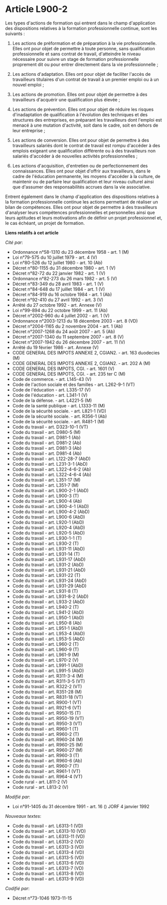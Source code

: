 # Article L900-2

Les types d'actions de formation qui entrent dans le champ d'application des dispositions relatives à la formation
professionnelle continue, sont les suivants :

1. Les actions de préformation et de préparation à la vie professionnelle. Elles ont pour objet de permettre à toute
personne, sans qualification professionnelle et sans contrat de travail, d'atteindre le niveau nécessaire pour suivre un
stage de formation professionnelle proprement dit ou pour entrer directement dans la vie professionnelle ;

2. Les actions d'adaptation. Elles ont pour objet de faciliter l'accès de travailleurs titulaires d'un contrat de travail à
un premier emploi ou à un nouvel emploi ;

3. Les actions de promotion. Elles ont pour objet de permettre à des travailleurs d'acquérir une qualification plus élevée ;

4. Les actions de prévention. Elles ont pour objet de réduire les risques d'inadaptation de qualification à l'évolution des
techniques et des structures des entreprises, en préparant les travailleurs dont l'emploi est menacé à une mutation
d'activité, soit dans le cadre, soit en dehors de leur entreprise ;

5. Les actions de conversion. Elles ont pour objet de permettre à des travailleurs salariés dont le contrat de travail est
rompu d'accéder à des emplois exigeant une qualification différente ou à des travailleurs non salariés d'accéder à de
nouvelles activités professionnelles ;

6. Les actions d'acquisition, d'entretien ou de perfectionnement des connaissances. Elles ont pour objet d'offrir aux
travailleurs, dans le cadre de l'éducation permanente, les moyens d'accéder à la culture, de maintenir ou de parfaire leur
qualification et leur niveau culturel ainsi que d'assumer des responsabilités accrues dans la vie associative.

Entrent également dans le champ d'application des dispositions relatives à la formation professionnelle continue les actions
permettant de réaliser un bilan de compétences. Elles ont pour objet de permettre à des travailleurs d'analyser leurs
compétences professionnelles et personnelles ainsi que leurs aptitudes et leurs motivations afin de définir un projet
professionnel et, le cas échéant, un projet de formation.

**Liens relatifs à cet article**

_Cité par_:

  - Ordonnance n°58-1310 du 23 décembre 1958 - art. 1 (M)
  - Loi n°79-575 du 10 juillet 1979 - art. 4 (V)
  - Loi n°80-526 du 12 juillet 1980 - art. 10 (Ab)
  - Décret n°80-1155 du 31 décembre 1980 - art. 1 (V)
  - Décret n°82-72 du 22 janvier 1982 - art. 1 (V)
  - Ordonnance n°82-273 du 26 mars 1982 - art. 5 (V)
  - Décret n°83-349 du 28 avril 1983 - art. 1 (V)
  - Décret n°84-648 du 17 juillet 1984 - art. 1 (V)
  - Décret n°84-919 du 16 octobre 1984 - art. 1 (Ab)
  - Décret n°92-410 du 27 avril 1992 - art. 3 (V)
  - Arrêté du 27 octobre 1992 - art. Annexe (V)
  - Loi n°99-894 du 22 octobre 1999 - art. 11 (Ab)
  - Décret n°2002-960 du 4 juillet 2002 - art. 1 (V)
  - Ordonnance n°2003-1213 du 18 décembre 2003 - art. 8 (VD)
  - Décret n°2004-1165 du 2 novembre 2004 - art. 1 (Ab)
  - Décret n°2007-1268 du 24 août 2007 - art. 5 (Ab)
  - Décret n°2007-1340 du 11 septembre 2007 - art. 8 (V)
  - Décret n°2007-1942 du 26 décembre 2007 - art. 11 (V)
  - Arrêté du 19 février 1986 - art. Annexe (V)
  - CODE GENERAL DES IMPOTS ANNEXE 2, CGIAN2. - art. 163 duodecies (M)
  - CODE GENERAL DES IMPOTS ANNEXE 2, CGIAN2. - art. 202 A (M)
  - CODE GENERAL DES IMPOTS, CGI. - art. 1601 (V)
  - CODE GENERAL DES IMPOTS, CGI. - art. 235 ter C (M)
  - Code de commerce. - art. L145-43 (V)
  - Code de l'action sociale et des familles - art. L262-9-1 (VT)
  - Code de l'éducation - art. L335-17 (V)
  - Code de l'éducation - art. L341-1 (V)
  - Code de la défense. - art. L4221-5 (M)
  - Code de la santé publique - art. L1333-11 (M)
  - Code de la sécurité sociale. - art. L821-1 (VD)
  - Code de la sécurité sociale. - art. R356-1 (Ab)
  - Code de la sécurité sociale. - art. R481-1 (M)
  - Code du travail - art. D323-10-1 (VT)
  - Code du travail - art. D980-5 (M)
  - Code du travail - art. D981-1 (Ab)
  - Code du travail - art. D981-2 (Ab)
  - Code du travail - art. D981-3 (Ab)
  - Code du travail - art. D981-4 (Ab)
  - Code du travail - art. L122-28-7 (AbD)
  - Code du travail - art. L231-3-1 (AbD)
  - Code du travail - art. L322-4-6-2 (Ab)
  - Code du travail - art. L322-4-6-4 (Ab)
  - Code du travail - art. L351-17 (M)
  - Code du travail - art. L351-7 (M)
  - Code du travail - art. L900-2-1 (AbD)
  - Code du travail - art. L900-3 (T)
  - Code du travail - art. L900-4 (Ab)
  - Code du travail - art. L900-4-1 (AbD)
  - Code du travail - art. L900-4-2 (AbD)
  - Code du travail - art. L900-6 (AbD)
  - Code du travail - art. L920-1 (AbD)
  - Code du travail - art. L920-4 (AbD)
  - Code du travail - art. L920-5 (AbD)
  - Code du travail - art. L930-1-1 (T)
  - Code du travail - art. L930-2 (T)
  - Code du travail - art. L931-11 (AbD)
  - Code du travail - art. L931-14 (T)
  - Code du travail - art. L931-17 (AbD)
  - Code du travail - art. L931-2 (AbD)
  - Code du travail - art. L931-21 (AbD)
  - Code du travail - art. L931-22 (T)
  - Code du travail - art. L931-24 (AbD)
  - Code du travail - art. L931-29 (AbD)
  - Code du travail - art. L931-8 (T)
  - Code du travail - art. L931-8-2 (AbD)
  - Code du travail - art. L933-2 (AbD)
  - Code du travail - art. L940-2 (T)
  - Code du travail - art. L941-2 (AbD)
  - Code du travail - art. L950-1 (AbD)
  - Code du travail - art. L950-8 (Ab)
  - Code du travail - art. L951-1 (AbD)
  - Code du travail - art. L953-4 (AbD)
  - Code du travail - art. L953-5 (AbD)
  - Code du travail - art. L960-2 (T)
  - Code du travail - art. L960-9 (T)
  - Code du travail - art. L961-9 (M)
  - Code du travail - art. L970-2 (V)
  - Code du travail - art. L991-1 (AbD)
  - Code du travail - art. L991-5 (AbD)
  - Code du travail - art. R311-3-4 (M)
  - Code du travail - art. R311-3-5 (VT)
  - Code du travail - art. R322-2 (VT)
  - Code du travail - art. R351-28 (M)
  - Code du travail - art. R831-18 (VT)
  - Code du travail - art. R900-1 (VT)
  - Code du travail - art. R921-6 (VT)
  - Code du travail - art. R950-15 (T)
  - Code du travail - art. R950-19 (VT)
  - Code du travail - art. R950-3 (VT)
  - Code du travail - art. R960-1 (T)
  - Code du travail - art. R960-2 (T)
  - Code du travail - art. R960-24 (M)
  - Code du travail - art. R960-25 (M)
  - Code du travail - art. R960-27 (M)
  - Code du travail - art. R960-3 (T)
  - Code du travail - art. R960-6 (Ab)
  - Code du travail - art. R960-7 (T)
  - Code du travail - art. R961-1 (VT)
  - Code du travail - art. R964-4 (VT)
  - Code rural - art. L811-2 (V)
  - Code rural - art. L813-2 (V)

_Modifié par_:

  - Loi n°91-1405 du 31 décembre 1991 - art. 16 () JORF 4 janvier 1992

_Nouveaux textes_:

  - Code du travail - art. L6313-1 (VD)
  - Code du travail - art. L6313-10 (VD)
  - Code du travail - art. L6313-11 (VD)
  - Code du travail - art. L6313-2 (VD)
  - Code du travail - art. L6313-3 (VD)
  - Code du travail - art. L6313-4 (VD)
  - Code du travail - art. L6313-5 (VD)
  - Code du travail - art. L6313-6 (VD)
  - Code du travail - art. L6313-7 (VD)
  - Code du travail - art. L6313-8 (VD)
  - Code du travail - art. L6313-9 (VD)

_Codifié par_:

  - Décret n°73-1046 1973-11-15
